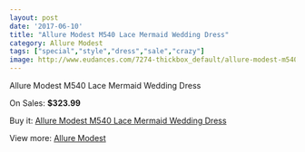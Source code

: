 ```yaml
---
layout: post
date: '2017-06-10'
title: "Allure Modest M540 Lace Mermaid Wedding Dress"
category: Allure Modest
tags: ["special","style","dress","sale","crazy"]
image: http://www.eudances.com/7274-thickbox_default/allure-modest-m540-lace-mermaid-wedding-dress.jpg
---
```

Allure Modest M540 Lace Mermaid Wedding Dress

On Sales: **$323.99**
<a href="https://www.eudances.com/en/allure-modest/2620-allure-modest-m540-lace-mermaid-wedding-dress.html"><amp-img layout="responsive" width="600" height="600" src="//www.eudances.com/7274-thickbox_default/allure-modest-m540-lace-mermaid-wedding-dress.jpg" alt="Allure Modest M540 Lace Mermaid Wedding Dress 0" /></a>
<a href="https://www.eudances.com/en/allure-modest/2620-allure-modest-m540-lace-mermaid-wedding-dress.html"><amp-img layout="responsive" width="600" height="600" src="//www.eudances.com/7276-thickbox_default/allure-modest-m540-lace-mermaid-wedding-dress.jpg" alt="Allure Modest M540 Lace Mermaid Wedding Dress 1" /></a>
<a href="https://www.eudances.com/en/allure-modest/2620-allure-modest-m540-lace-mermaid-wedding-dress.html"><amp-img layout="responsive" width="600" height="600" src="//www.eudances.com/7275-thickbox_default/allure-modest-m540-lace-mermaid-wedding-dress.jpg" alt="Allure Modest M540 Lace Mermaid Wedding Dress 2" /></a>

Buy it: [Allure Modest M540 Lace Mermaid Wedding Dress](https://www.eudances.com/en/allure-modest/2620-allure-modest-m540-lace-mermaid-wedding-dress.html "Allure Modest M540 Lace Mermaid Wedding Dress")

View more: [Allure Modest](https://www.eudances.com/en/38-allure-modest "Allure Modest")
